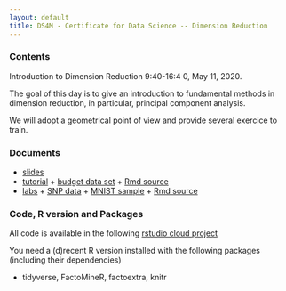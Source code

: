 ```yaml
---
layout: default
title: DS4M - Certificate for Data Science -- Dimension Reduction
---
```


### <span class="glyphicon glyphicon-calendar"></span> Contents

Introduction to Dimension Reduction
9:40-16:4 0, May 11, 2020.

The goal of this day is to give an introduction to fundamental methods
in dimension reduction, in particular, principal component analysis.

We will adopt a geometrical point of view and provide several exercice to train.

### <span class="glyphicon glyphicon-download-alt"></span> Documents 

* [slides](ds4m/DimensionReductionPCA.pdf)
* [tutorial](ds4m/tutorial_PCA_budget.html) + [budget data set](ds4m/budget.csv) + [Rmd source](ds4m/tutorial_PCA_budget.Rmd)
* [labs](ds4m/labs_PCA.html) +  [SNP data](ds4m/SNP.RData) + [MNIST sample](ds4m/mnist_sample.csv) + [Rmd source](ds4m/labs_PCA.Rmd)

### Code, R version and Packages 

All code is available in the following [rstudio cloud project](https://rstudio.cloud/spaces/68633/projects)

You need a (d)recent R version installed with the following packages (including their dependencies)

- tidyverse, FactoMineR, factoextra, knitr

